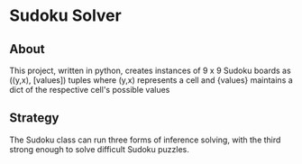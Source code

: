 # Sudoku Solver

## About

This project, written in python, creates instances of 9 x 9 Sudoku boards as ((y,x), [values]) tuples where (y,x) represents a cell and {values} maintains a dict of the respective cell's possible values

## Strategy

The Sudoku class can run three forms of inference solving, with the third strong enough to solve difficult Sudoku puzzles.
